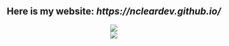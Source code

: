<div align="center">
  <h2>Here is my website: <i>https://ncleardev.github.io/</i></h2>
  <a href="https://github.com/anuraghazra/github-readme-stats"><img src="https://github-readme-stats.vercel.app/api/top-langs/?username=Ncleardev&layout=compact&theme=transparent"></a><br>
  <a href="https://github.com/antonkomarev/github-profile-views-counter"><img src="https://komarev.com/ghpvc/?username=Ncleardev&color=2979FF&style=plastic"></a>
</div>
